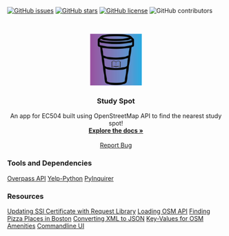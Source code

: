 [![GitHub issues](https://img.shields.io/github/issues/jasoninirio/EC504-Final-Project?style=plastic)](https://github.com/jasoninirio/EC504-Final-Project/issues)
[![GitHub stars](https://img.shields.io/github/stars/jasoninirio/EC504-Final-Project?style=plastic)](https://github.com/jasoninirio/EC504-Final-Project/stargazers)
[![GitHub license](https://img.shields.io/github/license/jasoninirio/EC504-Final-Project?style=plastic)](https://github.com/jasoninirio/EC504-Final-Project/blob/main/LICENSE)
![GitHub contributors](https://img.shields.io/github/contributors-anon/jasoninirio/EC504-Final-Project?style=plastic)

<br />
<p align="center">
  <a href="https://github.com/jasoninirio/EC504-Final-Project">
    <img src="images/logo_120_120.png" alt="Logo" width="120" height="120">
  </a>

  <h3 align="center">Study Spot</h3>

  <p align="center">
    An app for EC504 built using OpenStreetMap API to find the nearest study spot!
    <br />
    <a href="https://github.com/jasoninirio/EC504-Final-Project"><strong>Explore the docs »</strong></a>
    <br />
    <br />
    <a href="https://github.com/jasoninirio/EC504-Final-Project/issues">Report Bug</a>
  </p>
</p>

### Tools and Dependencies
[Overpass API](https://python-overpy.readthedocs.io/en/latest/index.html)
[Yelp-Python](https://github.com/Yelp/yelp-python)
[PyInquirer](https://github.com/CITGuru/PyInquirer)

### Resources
[Updating SSl Certificate with Request Library](https://community.esri.com/t5/python-questions/solving-ssl-errors-in-python-requests/td-p/1124005)
[Loading OSM API](https://towardsdatascience.com/loading-data-from-openstreetmap-with-python-and-the-overpass-api-513882a27fd0)
[Finding Pizza Places in Boston](https://blog.jovian.ai/finding-pizza-places-in-massachusetts-using-osm-rest-api-and-web-scrapping-techniques-d14ad8f19b09)
[Converting XML to JSON](https://www.hellocodeclub.com/how-to-convert-xml-to-json-in-python-ultimate-guide/)
[Key-Values for OSM Amenities](https://taginfo.openstreetmap.org/keys/amenity#values)
[Commandline UI](https://codeburst.io/building-beautiful-command-line-interfaces-with-python-26c7e1bb54df)